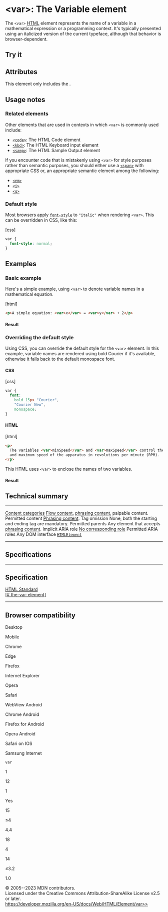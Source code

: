 \<var\>: The Variable element
=============================

The `<var>` [HTML](../index) element represents the name of a variable
in a mathematical expression or a programming context. It\'s typically
presented using an italicized version of the current typeface, although
that behavior is browser-dependent.

Try it
------

Attributes
----------

This element only includes the [](_Resources/Markup%20And%20Styling/html/global_attributes/index.md).

Usage notes
-----------

### Related elements

Other elements that are used in contexts in which `<var>` is commonly
used include:

- [`<code>`](code): The HTML Code element
- [`<kbd>`](kbd): The HTML Keyboard input element
- [`<samp>`](samp): The HTML Sample Output element

If you encounter code that is mistakenly using `<var>` for style
purposes rather than semantic purposes, you should either use a
[`<span>`](span) with appropriate CSS or, an appropriate semantic
element among the following:

- [`<em>`](em)
- [`<i>`](i)
- [`<q>`](q)

### Default style

Most browsers apply
[`font-style`](https://developer.mozilla.org/en-US/docs/Web/CSS/font-style)
to `"italic"` when rendering `<var>`. This can be overridden in CSS,
like this:

[css]

```css
var {
  font-style: normal;
}

```

Examples
--------

### Basic example

Here\'s a simple example, using `<var>` to denote variable names in a
mathematical equation.

[html]

```html
<p>A simple equation: <var>x</var> = <var>y</var> + 2</p>
```

#### Result

### Overriding the default style

Using CSS, you can override the default style for the `<var>` element.
In this example, variable names are rendered using bold Courier if it\'s
available, otherwise it falls back to the default monospace font.

#### CSS

[css]

```css
var {
  font:
    bold 15px "Courier",
    "Courier New",
    monospace;
}

```

#### HTML

[html]

```html
<p>
  The variables <var>minSpeed</var> and <var>maxSpeed</var> control the minimum
  and maximum speed of the apparatus in revolutions per minute (RPM).
</p>
```

This HTML uses `<var>` to enclose the names of two variables.

#### Result

Technical summary
-----------------

  --------------------------------------------- -----------------------------------------------------------------------------------------------------------------------------------
  [Content categories](../content_categories)   [Flow content](../content_categories#flow_content), [phrasing content](../content_categories#phrasing_content), palpable content.
  Permitted content                             [Phrasing content](../content_categories#phrasing_content).
  Tag omission                                  None, both the starting and ending tag are mandatory.
  Permitted parents                             Any element that accepts [phrasing content](../content_categories#phrasing_content).
  Implicit ARIA role                            [No corresponding role](https://www.w3.org/TR/html-aria/#dfn-no-corresponding-role)
  Permitted ARIA roles                          Any
  DOM interface                                 [`HTMLElement`](https://developer.mozilla.org/en-US/docs/Web/API/HTMLElement)
  --------------------------------------------- -----------------------------------------------------------------------------------------------------------------------------------

Specifications
--------------

  -------------------------------------------------------------------------------------------------------------

Specification
  -------------------------------------------------------------------------------------------------------------

  [HTML Standard\
  [\#
  the-var-element]](https://html.spec.whatwg.org/multipage/text-level-semantics.html#the-var-element)

  -------------------------------------------------------------------------------------------------------------

Browser compatibility
---------------------

Desktop

Mobile

Chrome

Edge

Firefox

Internet Explorer

Opera

Safari

WebView Android

Chrome Android

Firefox for Android

Opera Android

Safari on IOS

Samsung Internet

`var`

1

12

1

Yes

15

≤4

4.4

18

4

14

≤3.2

1.0

© 2005--2023 MDN contributors.\
Licensed under the Creative Commons Attribution-ShareAlike License v2.5
or later.\
https://developer.mozilla.org/en-US/docs/Web/HTML/Element/var>>
